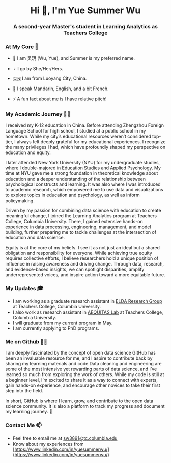 <h1 align="center">Hi 👋, I'm Yue Summer Wu</h1>
<h3 align="center">A second-year Master's student in Learning Analytics as Teachers College</h3>

<h3 align="left">At My Core 👧 </h3>

- 📛 I am 吴玥 (Wu, Yue), and Summer is my preferred name.

- ♀️ I go by She/Her/Hers.
  
- 🇨🇳 I am from Luoyang City, China.

- 🙊 I speak Mandarin, English, and a bit French.

- ⚡ A fun fact about me is I have relative pitch!

<h3 align="left">My Academic Journey 🕵️‍♀️ </h3> 

I received my K-12 education in China. Before attending Zhengzhou Foreign Language School for high school, I studied at a public school in my hometown. While my city’s educational resources weren’t considered top-tier, I always felt deeply grateful for my educational experiences. I recognize the many privileges I had, which have profoundly shaped my perspective on education and equity.

I later attended New York University (NYU) for my undergraduate studies, where I double-majored in Education Studies and Applied Psychology. My time at NYU gave me a strong foundation in theoretical knowledge about education and a deeper understanding of the relationship between psychological constructs and learning. It was also where I was introduced to academic research, which empowered me to use data and visualizations to explore topics in education and psychology, as well as inform policymaking.

Driven by my passion for combining data science with education to create meaningful change, I joined the Learning Analytics program at Teachers College, Columbia University. There, I gained extensive hands-on experience in data processing, engineering, management, and model building, further preparing me to tackle challenges at the intersection of education and data science. 

Equity is at the core of my beliefs. I see it as not just an ideal but a shared obligation and responsibility for everyone. While achieving true equity requires collective efforts, I believe researchers hold a unique position of influence in raising awareness and driving change. Through data, research, and evidence-based insights, we can spotlight disparities, amplify underrepresented voices, and inspire action toward a more equitable future.

<h3 align="left">My Updates 🎓</h3>

- I am working as a graduate research assistant in [ELDA Research Group](https://www.tc.columbia.edu/elda/) at Teachers College, Columbia University.
- I also work as research assistant in [AEQUITAS Lab](https://aequitas-lab.github.io/) at Teachers College, Columbia University.
- I will graduate from my current program in May.
- I am currently applying to PhD programs.

<h3 align="left">Me on Github 👩‍💻</h3>

I am deeply fascinated by the concept of open data science GitHub has been an invaluable resource for me, and I aspire to contribute back by sharing my learning materials and code.Data cleaning and engineering are some of the most intensive yet rewarding parts of data science, and I’ve learned so much from exploring the work of others. While my code is still at a beginner level, I’m excited to share it as a way to connect with experts, gain hands-on experience, and encourage other novices to take their first step into the field.

In short, GitHub is where I learn, grow, and contribute to the open data science community. It is also a platform to track my progress and document my learning journey. 🌟

<h3 align="left">Contact Me 📫 </h3>

- Feel free to email me at sw3891@tc.columbia.edu
- Know about my experiences from [https://www.linkedin.com/in/yuesummerwu/](https://www.linkedin.com/in/yuesummerwu/)

